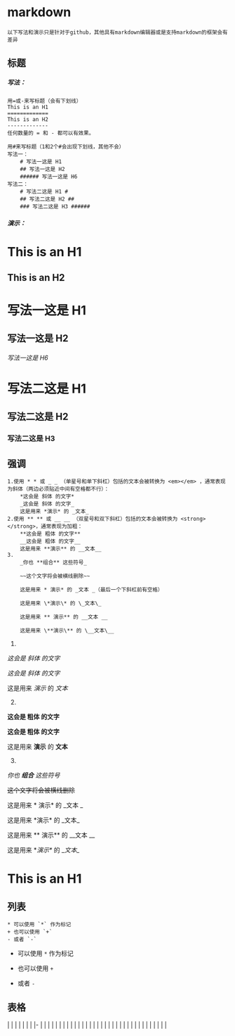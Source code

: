 # markdown
	以下写法和演示只是针对于github，其他具有markdown编辑器或是支持markdown的框架会有差异

标题
-

##### 写法：
```text
用=或-来写标题（会有下划线）
This is an H1
=============
This is an H2
-------------
任何数量的 = 和 - 都可以有效果。

用#来写标题（1和2个#会出现下划线，其他不会）
写法一：
	# 写法一这是 H1
	## 写法一这是 H2
	###### 写法一这是 H6
写法二：
	# 写法二这是 H1 #
	## 写法二这是 H2 ##
	### 写法二这是 H3 ######
```

##### 演示：

This is an H1
=

This is an H2
-------------

# 写法一这是 H1

## 写法一这是 H2

###### 写法一这是 H6

# 写法二这是 H1 #

## 写法二这是 H2 ##

### 写法二这是 H3 ######

强调
-
```text
1.使用 * * 或 _ _ （单星号和单下斜杠）包括的文本会被转换为 <em></em> ，通常表现为斜体（两边必须贴近中间有空格都不行）：
	*这会是 斜体 的文字*
	_这会是 斜体 的文字_
	这是用来 *演示* 的 _文本_
2.使用 ** ** 或 __ __ （双星号和双下斜杠）包括的文本会被转换为 <strong></strong>，通常表现为加粗：
	**这会是 粗体 的文字**
	__这会是 粗体 的文字__
	这是用来 **演示** 的 __文本__
3.
	_你也 **组合** 这些符号_

	~~这个文字将会被横线删除~~
	
	这是用来 * 演示* 的 _文本 _（最后一个下斜杠前有空格）
	
	这是用来 \*演示\* 的 \_文本\_
	
	这是用来 ** 演示** 的 __文本 __

	这是用来 \**演示\** 的 \__文本\__
```

1.

*这会是 斜体 的文字*

_这会是 斜体 的文字_

这是用来 *演示* 的 _文本_

2.

**这会是 粗体 的文字**

__这会是 粗体 的文字__

这是用来 **演示** 的 __文本__

3.

_你也 **组合** 这些符号_

~~这个文字将会被横线删除~~

这是用来 * 演示* 的 _文本 _
	
这是用来 \*演示\* 的 \_文本\_

这是用来 ** 演示** 的 __文本 __

这是用来 \**演示\** 的 \__文本\__
	
This is an H1
=

列表
-
```text
* 可以使用 `*` 作为标记
+ 也可以使用 `+`
- 或者 `-`
```

* 可以使用 `*` 作为标记
+ 也可以使用 `+`
- 或者 `-`

表格
-

| | | | | | |
|- | | | | | |
| | | | | | |
| | | | | | |
| | | | | | |
| | | | | | | 